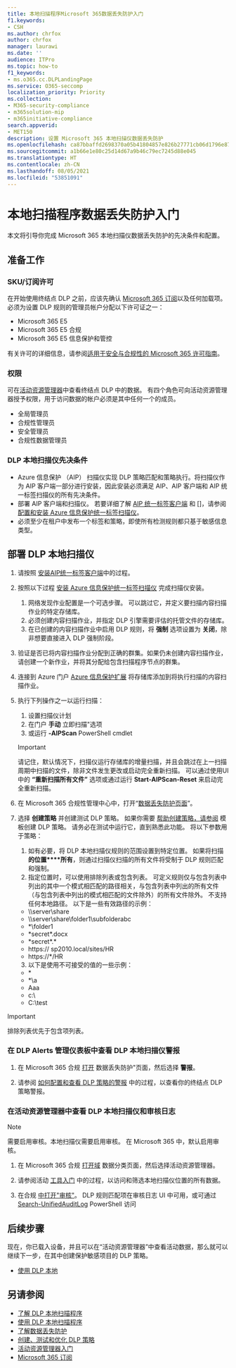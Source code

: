 ```yaml
---
title: 本地扫描程序Microsoft 365数据丢失防护入门
f1.keywords:
- CSH
ms.author: chrfox
author: chrfox
manager: laurawi
ms.date: ''
audience: ITPro
ms.topic: how-to
f1_keywords:
- ms.o365.cc.DLPLandingPage
ms.service: O365-seccomp
localization_priority: Priority
ms.collection:
- M365-security-compliance
- m365solution-mip
- m365initiative-compliance
search.appverid:
- MET150
description: 设置 Microsoft 365 本地扫描仪数据丢失防护
ms.openlocfilehash: ca87bbaffd2698370a05b41804857e826b27771cb06d1796e877d74a955892a4
ms.sourcegitcommit: a1b66e1e80c25d14d67a9b46c79ec7245d88e045
ms.translationtype: HT
ms.contentlocale: zh-CN
ms.lasthandoff: 08/05/2021
ms.locfileid: "53851091"
---
```

# <a name="get-started-with-the-data-loss-prevention-on-premises-scanner"></a>本地扫描程序数据丢失防护入门

本文将引导你完成 Microsoft 365 本地扫描仪数据丢失防护的先决条件和配置。

## <a name="before-you-begin"></a>准备工作

### <a name="skusubscriptions-licensing"></a>SKU/订阅许可

在开始使用终结点 DLP 之前，应该先确认 [Microsoft 365 订阅](https://www.microsoft.com/microsoft-365/compare-microsoft-365-enterprise-plans?rtc=1)以及任何加载项。 必须为设置 DLP 规则的管理员帐户分配以下许可证之一：

- Microsoft 365 E5
- Microsoft 365 E5 合规
- Microsoft 365 E5 信息保护和管控 


有关许可的详细信息，请参阅[适用于安全与合规性的 Microsoft 365 许可指南](/office365/servicedescriptions/microsoft-365-service-descriptions/microsoft-365-tenantlevel-services-licensing-guidance/microsoft-365-security-compliance-licensing-guidance)。

### <a name="permissions"></a>权限


可在[活动资源管理器](data-classification-activity-explorer.md)中查看终结点 DLP 中的数据。 有四个角色可向活动资源管理器授予权限，用于访问数据的帐户必须是其中任何一个的成员。

- 全局管理员
- 合规性管理员
- 安全管理员
- 合规性数据管理员

### <a name="dlp-on-premises-scanner-prerequisites"></a>DLP 本地扫描仪先决条件

- Azure 信息保护 （AIP） 扫描仪实现 DLP 策略匹配和策略执行。将扫描仪作为 AIP 客户端一部分进行安装，因此安装必须满足 AIP、AIP 客户端和 AIP 统一标签扫描仪的所有先决条件。
- 部署 AIP 客户端和扫描仪。 若要详细了解 [AIP 统一标签客户端](/azure/information-protection/rms-client/install-unifiedlabelingclient-app) 和 []，请参阅 [配置和安装 Azure 信息保护统一标签扫描仪](/azure/information-protection/deploy-aip-scanner-configure-install)。
- 必须至少在租户中发布一个标签和策略，即使所有检测规则都只基于敏感信息类型。

## <a name="deploy-the-dlp-on-premises-scanner"></a>部署 DLP 本地扫描仪

1. 请按照 [安装AIP统一标签客户端](/azure/information-protection/rms-client/install-unifiedlabelingclient-app)中的过程。 
2. 按照以下过程 [安装 Azure 信息保护统一标签扫描仪](/azure/information-protection/deploy-aip-scanner-configure-install) 完成扫描仪安装。
    1. 网络发现作业配置是一个可选步骤。 可以跳过它，并定义要扫描内容扫描作业的特定存储库。
    2. 必须创建内容扫描作业，并指定 DLP 引擎需要评估的托管文件的存储库。
    3. 在已创建的内容扫描作业中启用 DLP 规则，将 **强制** 选项设置为 **关闭**，除非想要直接进入 DLP 强制阶段。
3. 验证是否已将内容扫描作业分配到正确的群集。如果仍未创建内容扫描作业，请创建一个新作业，并将其分配给包含扫描程序节点的群集。

4. 连接到 Azure 门户 [Azure 信息保护扩展](https://portal.azure.com/#blade/Microsoft_Azure_InformationProtection/DataClassGroupEditBlade/scannerProfilesBlade) 将存储库添加到将执行扫描的内容扫描作业。

5. 执行下列操作之一以运行扫描：
    1. 设置扫描仪计划
    1. 在门户 **手动** 立即扫描"选项
    1. 或运行 **-AIPScan** PowerShell cmdlet

   > [!IMPORTANT]
   > 请记住，默认情况下，扫描仪运行存储库的增量扫描，并且会跳过在上一扫描周期中扫描的文件，除非文件发生更改或启动完全重新扫描。 可以通过使用UI中的 **“重新扫描所有文件”** 选项或通过运行 **Start-AIPScan-Reset** 来启动完全重新扫描。

6.  在 Microsoft 365 合规性管理中心中，打开“[数据丢失防护页面](https://compliance.microsoft.com/datalossprevention?viewid=policies)”。

7. 选择 **创建策略** 并创建测试 DLP 策略。 如果你需要 [帮助创建策略，请参阅](create-a-dlp-policy-from-a-template.md) 模板创建 DLP 策略。 请务必在测试中运行它，直到熟悉此功能。 将以下参数用于策略：
    1. 如有必要，将 DLP 本地扫描仪规则的范围设置到特定位置。 如果将扫描 **的位置****所有**，则通过扫描仪扫描的所有文件将受制于 DLP 规则匹配和强制。
    1. 指定位置时，可以使用排除列表或包含列表。 可定义规则仅与包含列表中列出的其中一个模式相匹配的路径相关，与包含列表中列出的所有文件（与包含列表中列出的模式相匹配的文件除外）的所有文件除外。 不支持任何本地路径。 以下是一些有效路径的示例：
      - \\\server\share
      - \\\server\share\folder1\subfolderabc
      - \*\\folder1
      - \*secret\*.docx
      - \*secret\*.\*
      - https:// sp2010.local/sites/HR
      - https://\*/HR 
    3. 以下是使用不可接受的值的一些示例：
      - \*
      - \*\\a
      - Aaa
      - c:\
      - C:\test

> [!IMPORTANT]
> 排除列表优先于包含项列表。

### <a name="viewing-dlp-on-premises-scanner-alerts-in-dlp-alerts-management-dashboard"></a>在 DLP Alerts 管理仪表板中查看 DLP 本地扫描仪警报

1. 在 Microsoft 365 合规 [打开](https://compliance.microsoft.com/datalossprevention?viewid=policies) 数据丢失防护"页面，然后选择 **警报**。

2. 请参阅 [如何配置和查看 DLP 策略的警报](dlp-configure-view-alerts-policies.md) 中的过程，以查看你的终结点 DLP 策略警报。

### <a name="viewing-dlp-on-premises-scanner-in-activity-explorer-and-audit-log"></a>在活动资源管理器中查看 DLP 本地扫描仪和审核日志

> [!NOTE]
> 需要启用审核。本地扫描仪需要启用审核。 在 Microsoft 365 中，默认启用审核。

1. 在 Microsoft 365 合规 [打开域](https://compliance.microsoft.com/dataclassification?viewid=overview) 数据分类页面，然后选择活动资源管理器。

2. 请参阅活动 [工具入门](data-classification-activity-explorer.md) 中的过程，以访问和筛选本地扫描仪位置的所有数据。

3. 在合规 [中打开"审核"](https://security.microsoft.com/auditlogsearch)。 DLP 规则匹配项在审核日志 UI 中可用，或可通过 [Search-UnifiedAuditLog](/powershell/module/exchange/search-unifiedauditlog) PowerShell 访问 


## <a name="next-steps"></a>后续步骤
现在，你已载入设备，并且可以在“活动资源管理器”中查看活动数据，那么就可以继续下一步，在其中创建保护敏感项目的 DLP 策略。

- [使用 DLP 本地](dlp-on-premises-scanner-use.md)

## <a name="see-also"></a>另请参阅

- [了解 DLP 本地扫描程序](dlp-on-premises-scanner-learn.md)
- [使用 DLP 本地扫描程序](dlp-on-premises-scanner-use.md)
- [了解数据丢失防护](dlp-learn-about-dlp.md)
- [创建、测试和优化 DLP 策略](create-test-tune-dlp-policy.md)
- [活动资源管理器入门](data-classification-activity-explorer.md)
- [Microsoft 365 订阅](https://www.microsoft.com/microsoft-365/compare-microsoft-365-enterprise-plans?rtc=1)